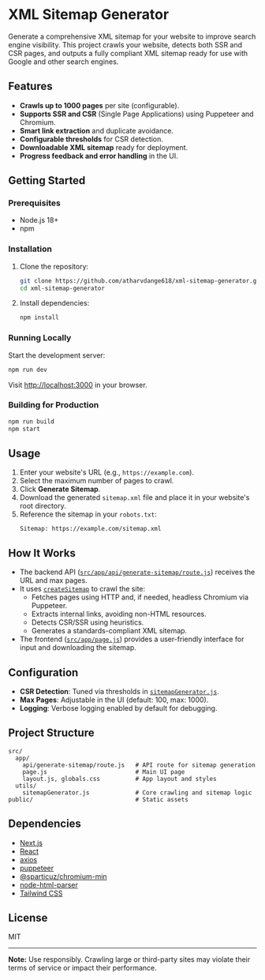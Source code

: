 # XML Sitemap Generator

Generate a comprehensive XML sitemap for your website to improve search engine visibility. This project crawls your website, detects both SSR and CSR pages, and outputs a fully compliant XML sitemap ready for use with Google and other search engines.

## Features

- **Crawls up to 1000 pages** per site (configurable).
- **Supports SSR and CSR** (Single Page Applications) using Puppeteer and Chromium.
- **Smart link extraction** and duplicate avoidance.
- **Configurable thresholds** for CSR detection.
- **Downloadable XML sitemap** ready for deployment.
- **Progress feedback and error handling** in the UI.

## Getting Started

### Prerequisites

- Node.js 18+
- npm

### Installation

1. Clone the repository:

   ```sh
   git clone https://github.com/atharvdange618/xml-sitemap-generator.git
   cd xml-sitemap-generator
   ```

2. Install dependencies:
   ```sh
   npm install
   ```

### Running Locally

Start the development server:

```sh
npm run dev
```

Visit [http://localhost:3000](http://localhost:3000) in your browser.

### Building for Production

```sh
npm run build
npm start
```

## Usage

1. Enter your website's URL (e.g., `https://example.com`).
2. Select the maximum number of pages to crawl.
3. Click **Generate Sitemap**.
4. Download the generated `sitemap.xml` file and place it in your website's root directory.
5. Reference the sitemap in your `robots.txt`:
   ```
   Sitemap: https://example.com/sitemap.xml
   ```

## How It Works

- The backend API ([`src/app/api/generate-sitemap/route.js`](src/app/api/generate-sitemap/route.js)) receives the URL and max pages.
- It uses [`createSitemap`](src/utils/sitemapGenerator.js) to crawl the site:
  - Fetches pages using HTTP and, if needed, headless Chromium via Puppeteer.
  - Extracts internal links, avoiding non-HTML resources.
  - Detects CSR/SSR using heuristics.
  - Generates a standards-compliant XML sitemap.
- The frontend ([`src/app/page.js`](src/app/page.js)) provides a user-friendly interface for input and downloading the sitemap.

## Configuration

- **CSR Detection**: Tuned via thresholds in [`sitemapGenerator.js`](src/utils/sitemapGenerator.js).
- **Max Pages**: Adjustable in the UI (default: 100, max: 1000).
- **Logging**: Verbose logging enabled by default for debugging.

## Project Structure

```
src/
  app/
    api/generate-sitemap/route.js   # API route for sitemap generation
    page.js                         # Main UI page
    layout.js, globals.css          # App layout and styles
  utils/
    sitemapGenerator.js             # Core crawling and sitemap logic
public/                             # Static assets
```

## Dependencies

- [Next.js](https://nextjs.org/)
- [React](https://react.dev/)
- [axios](https://axios-http.com/)
- [puppeteer](https://pptr.dev/)
- [@sparticuz/chromium-min](https://github.com/sparticuz/chromium)
- [node-html-parser](https://github.com/taoqf/node-html-parser)
- [Tailwind CSS](https://tailwindcss.com/)

## License

MIT

---

**Note:** Use responsibly. Crawling large or third-party sites may violate their terms of service or impact their performance.
